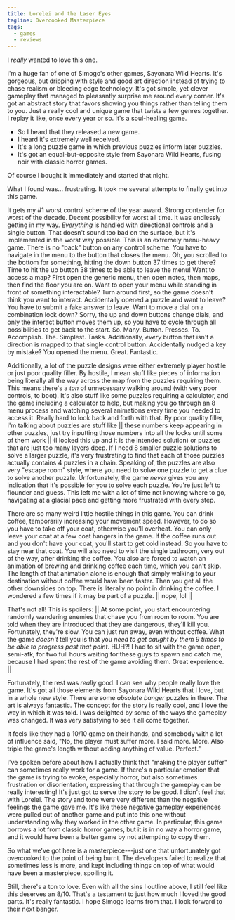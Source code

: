 ```yaml
---
title: Lorelei and the Laser Eyes
tagline: Overcooked Masterpiece
tags:
  - games
  - reviews
---
```


I _really_ wanted to love this one.

I'm a huge fan of one of Simogo's other games, Sayonara Wild Hearts. It's
gorgeous, but dripping with style and good art direction instead of trying to
chase realism or bleeding edge technology. It's got simple, yet clever gameplay
that managed to pleasantly surprise me around every corner. It's got an abstract
story that favors showing you things rather than telling them to you. Just a
really cool and unique game that twists a few genres together. I replay it like,
once every year or so. It's a soul-healing game.

- So I heard that they released a new game.
- I heard it's extremely well received.
- It's a long puzzle game in which previous puzzles inform later puzzles.
- It's got an equal-but-opposite style from Sayonara Wild Hearts, fusing noir with
  classic horror games.

Of course I bought it immediately and started that night.

What I found was... frustrating. It took me several attempts to finally get into
this game.

It gets my #1 worst control scheme of the year award. Strong contender for worst
of the decade. Decent possibility for worst all time. It was endlessly getting
in my way. _Everything_ is handled with directional controls and a single
button. That doesn't sound too bad on the surface, but it's implemented in the
worst way possible. This is an extremely menu-heavy game. There is no "back"
button on any control scheme. You have to navigate in the menu to the button
that closes the menu. Oh, you scrolled to the bottom for something, hitting the
down button 37 times to get there? Time to hit the up button 38 times to be able
to leave the menu! Want to access a map? First open the generic menu, then open
notes, then maps, then find the floor you are on. Want to open your menu while
standing in front of something interactable? Turn around first, so the game
doesn't think you want to interact. Accidentally opened a puzzle and want to
leave? You have to submit a fake answer to leave. Want to move a dial on a
combination lock down? Sorry, the up and down buttons change dials, and only the
interact button moves them up, so you have to cycle through all possibilities to
get back to the start. So. Many. Button. Presses. To. Accomplish. The. Simplest.
Tasks. Additionally, _every_ button that isn't a direction is mapped to that
single control button. Accidentally nudged a key by mistake? You opened the
menu. Great. Fantastic.

Additionally, a lot of the puzzle designs were either extremely player hostile
or just poor quality filler. By hostile, I mean stuff like pieces of information
being literally all the way across the map from the puzzles requiring them. This
means there's a _ton_ of unnecessary walking around (with very poor controls, to
boot). It's also stuff like some puzzles requiring a calculator, and the game
including a calculator to help, but making you go through an 8 menu process and
watching several animations every time you needed to access it. Really hard to
look back and forth with that. By poor quality filler, I'm talking about puzzles
are stuff like || these numbers keep appearing in other puzzles, just try
inputting those numbers into all the locks until some of them work || (I looked
this up and it is the intended solution) or puzzles that are just too many
layers deep. If I need 8 smaller puzzle solutions to solve a larger puzzle, it's
very frustrating to find that each of those puzzles actually contains 4 puzzles
in a chain. Speaking of, the puzzles are also very "escape room" style, where
you need to solve one puzzle to get a clue to solve another puzzle.
Unfortunately, the game _never_ gives you any indication that it's possible for
you to solve each puzzle. You're just left to flounder and guess. This left me
with a lot of time not knowing where to go, navigating at a glacial pace and
getting more frustrated with every step.

There are so many weird little hostile things in this game. You can drink
coffee, temporarily increasing your movement speed. However, to do so you have
to take off your coat, otherwise you'll overheat. You can only leave your coat
at a few coat hangers in the game. If the coffee runs out and you don't have
your coat, you'll start to get cold instead. So you have to stay near that coat.
You will also need to visit the single bathroom, very out of the way, after
drinking the coffee. You also are forced to watch an animation of brewing and
drinking coffee each time, which you can't skip. The length of that animation
alone is enough that simply walking to your destination without coffee would
have been faster. Then you get all the other downsides on top. There is
literally no point in drinking the coffee. I wondered a few times if it may be
part of a puzzle. || nope, lol ||

That's not all! This is spoilers: || At some point, you start encountering
randomly wandering enemies that chase you from room to room. You are told when
they are introduced that they are dangerous, they'll kill you. Fortunately,
they're slow. You can just run away, even without coffee. What the game
_doesn't_ tell you is that you _need to get caught by them 9 times to be able to
progress past that point_. HUH?! I had to sit with the game open, semi-afk, for
two full hours waiting for these guys to spawn and catch me, because I had spent
the rest of the game avoiding them. Great experience. ||

Fortunately, the rest was _really_ good. I can see why people really love the
game. It's got all those elements from Sayonara Wild Hearts that I love, but in
a whole new style. There are some _absolute banger_ puzzles in there. The art is
always fantastic. The concept for the story is really cool, and I love the way
in which it was told. I was delighted by some of the ways the gameplay was
changed. It was very satisfying to see it all come together.

It feels like they had a 10/10 game on their hands, and somebody with a lot of
influence said, "No, the player must suffer more. I said more. More. Also triple
the game's length without adding anything of value. Perfect."

I've spoken before about how I actually think that "making the player suffer"
can sometimes really work for a game. If there's a particular emotion that the
game is trying to evoke, especially horror, but also sometimes frustration or
disorientation, expressing that through the gameplay can be really interesting!
It's just got to serve the story to be good. I didn't feel that with Lorelei.
The story and tone were very different than the negative feelings the game gave
me. It's like these negative gameplay experiences were pulled out of another
game and put into this one without understanding why they worked in the other
game. In particular, this game borrows a lot from classic horror games, but it
is in no way a horror game, and it would have been a better game by not
attempting to copy them.

So what we've got here is a masterpiece---just one that unfortunately got
overcooked to the point of being burnt. The developers failed to realize that
sometimes less is more, and kept including things on top of what would have been
a masterpiece, spoiling it.

Still, there's a ton to love. Even with all the sins I outline above, I still
feel like this deserves an 8/10. That's a testament to just how much I loved the
good parts. It's really fantastic. I hope Simogo learns from that. I look
forward to their next banger.
